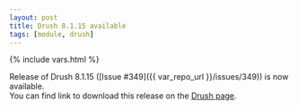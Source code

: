 ```yaml
---
layout: post
title: Drush 8.1.15 available
tags: [module, drush]
---
```

{% include vars.html %}

Release of Drush 8.1.15 ([Issue #349]({{ var_repo_url }}/issues/349)) is now available.<br />
You can find link to download this release on the [Drush page](/modules/drush).